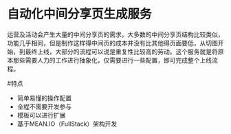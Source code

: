 # 自动化中间分享页生成服务

   运营及活动会产生大量的中间分享页的需求。大多数的中间分享页结构比较类似，功能几乎相同，但是制作这样得中间页的成本并没有比其他得页面要低，从切图开始，到最终上线，大部分的流程可以说是重复性比较高的劳动。这个服务就是将原本那些需要人力的工作进行抽象化，仅需要进行一些配置，即可完成整个上线流程。  

#特点

- 简单易懂的操作配置
- 全程不需要开发参与
- 模板可以进行扩展
- 基于MEAN.IO（FullStack）架构开发
